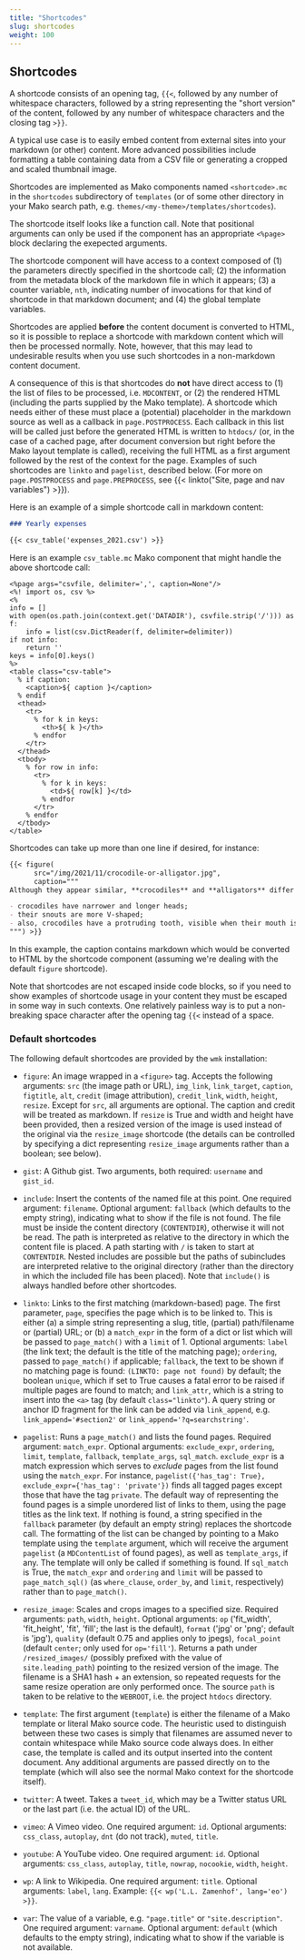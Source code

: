 ```yaml
---
title: "Shortcodes"
slug: shortcodes
weight: 100
---
```



## Shortcodes

A shortcode consists of an opening tag, `{{<`, followed by any number of
whitespace characters, followed by a string representing the "short version" of
the content, followed by any number of whitespace characters and the closing tag
`>}}`.

A typical use case is to easily embed content from external sites into your
markdown (or other) content. More advanced possibilities include formatting a
table containing data from a CSV file or generating a cropped and scaled
thumbnail image.

Shortcodes are implemented as Mako components named `<shortcode>.mc` in the
`shortcodes` subdirectory of `templates` (or of some other directory in your
Mako search path, e.g. `themes/<my-theme>/templates/shortcodes`).

The shortcode itself looks like a function call. Note that positional
arguments can only be used if the component has an appropriate `<%page>`
block declaring the exepected arguments.

The shortcode component will have access to a context composed of (1) the
parameters directly specified in the shortcode call; (2) the information from
the metadata block of the markdown file in which it appears; (3) a counter
variable, `nth`, indicating number of invocations for that kind of shortcode in
that markdown document; and (4) the global template variables.

Shortcodes are applied **before** the content document is converted to HTML, so
it is possible to replace a shortcode with markdown content which will then be
processed normally. Note, however, that this may lead to undesirable results
when you use such shortcodes in a non-markdown content document.

A consequence of this is that shortcodes do **not** have direct access to (1)
the list of files to be processed, i.e. `MDCONTENT`, or (2) the rendered HTML
(including the parts supplied by the Mako template). A shortcode which needs
either of these must place a (potential) placeholder in the markdown source as
well as a callback in `page.POSTPROCESS`. Each callback in this list will be
called just before the generated HTML is written to `htdocs/` (or, in the case
of a cached page, after document conversion but right before the Mako layout
template is called), receiving the full HTML as a first argument followed by the
rest of the context for the page.  Examples of such shortcodes are `linkto` and
`pagelist`, described below.  (For more on `page.POSTPROCESS` and
`page.PREPROCESS`, see {{< linkto("Site, page and nav variables") >}}).

Here is an example of a simple shortcode call in markdown content:

```markdown
### Yearly expenses

{{< csv_table('expenses_2021.csv') >}}
```

Here is an example `csv_table.mc` Mako component that might handle the above
shortcode call:

```mako
<%page args="csvfile, delimiter=',', caption=None"/>
<%! import os, csv %>
<%
info = []
with open(os.path.join(context.get('DATADIR'), csvfile.strip('/'))) as f:
    info = list(csv.DictReader(f, delimiter=delimiter))
if not info:
    return ''
keys = info[0].keys()
%>
<table class="csv-table">
  % if caption:
    <caption>${ caption }</caption>
  % endif
  <thead>
    <tr>
      % for k in keys:
        <th>${ k }</th>
      % endfor
    </tr>
  </thead>
  <tbody>
    % for row in info:
      <tr>
        % for k in keys:
          <td>${ row[k] }</td>
        % endfor
      </tr>
    % endfor
  </tbody>
</table>
```

Shortcodes can take up more than one line if desired, for instance:

```markdown
{{< figure(
      src="/img/2021/11/crocodile-or-alligator.jpg",
      caption="""
Although they appear similar, **crocodiles** and **alligators** differ in easy-to-spot ways:

- crocodiles have narrower and longer heads;
- their snouts are more V-shaped;
- also, crocodiles have a protruding tooth, visible when their mouth is closed.
""") >}}
```

In this example, the caption contains markdown which would be converted to HTML
by the shortcode component (assuming we're dealing with the default `figure`
shortcode).

Note that shortcodes are not escaped inside code blocks, so if you need to show
examples of shortcode usage in your content they must be escaped in some way in
such contexts.  One relatively painless way is to put a non-breaking space
character after the opening tag `{{<` instead of a space.

### Default shortcodes

The following default shortcodes are provided by the `wmk` installation:

- `figure`: An image wrapped in a `<figure>` tag. Accepts the following
  arguments: `src` (the image path or URL), `img_link`, `link_target`,
  `caption`, `figtitle`, `alt`, `credit` (image attribution), `credit_link`,
  `width`, `height`, `resize`.  Except for `src`, all arguments are optional.
  The caption and credit will be treated as markdown. If `resize` is True and
  width and height have been provided, then a resized version of the image is
  used instead of the original via the `resize_image` shortcode (the details can
  be controlled by specifying a dict representing `resize_image` arguments
  rather than a boolean; see below).

- `gist`: A Github gist. Two arguments, both required: `username` and `gist_id`.

- `include`: Insert the contents of the named file at this point.
  One required argument: `filename`. Optional argument: `fallback` (which
  defaults to the empty string), indicating what to show if the file is not
  found. The file must be inside the content directory (`CONTENTDIR`), otherwise
  it will not be read. The path is interpreted as relative to the directory in
  which the content file is placed. A path starting with `/` is taken to start
  at `CONTENTDIR`.  Nested includes are possible but the paths of subincludes
  are interpreted relative to the original directory (rather than the directory
  in which the included file has been placed). Note that `include()` is always
  handled before other shortcodes.

- `linkto`: Links to the first matching (markdown-based) page. The first
  parameter, `page`, specifies the page which is to be linked to. This is either
  (a) a simple string representing a slug, title, (partial) path/filename or
  (partial) URL; or (b) a `match_expr` in the form of a dict or list which will
  be passed to `page_match()` with a `limit` of 1. Optional arguments: `label`
  (the link text; the default is the title of the matching page); `ordering`,
  passed to `page_match()` if applicable; `fallback`, the text to be shown if
  no matching page is found: `(LINKTO: page not found)` by default; the
  boolean `unique`, which if set to True causes a fatal error to be raised if
  multiple pages are found to match; and `link_attr`, which is a string to
  insert into the `<a>` tag (by default `class="linkto"`). A query string or
  anchor ID fragment for the link can be added via `link_append`, e.g.
  `link_append='#section2'` or `link_append='?q=searchstring'`.

- `pagelist`: Runs a `page_match()` and lists the found pages. Required argument:
  `match_expr`. Optional arguments: `exclude_expr`, `ordering`, `limit`,
  `template`, `fallback`, `template_args`, `sql_match`. `exclude_expr` is a
  match expression which serves to *exclude* pages from the list found using the
  `match_expr`.  For instance, `pagelist({'has_tag': True},
  exclude_expr={'has_tag': 'private'})` finds all tagged pages except those that
  have the tag `private`.  The default way of representing the found pages is a
  simple unordered list of links to them, using the page titles as the link
  text. If nothing is found, a string specified in the `fallback` parameter (by
  default an empty string) replaces the shortcode call. The formatting of the
  list can be changed by pointing to a Mako template using the `template`
  argument, which will receive the argument `pagelist` (a `MDContentList` of
  found pages), as well as `template_args`, if any. The template will only be
  called if something is found. If `sql_match` is True, the `match_expr` and
  `ordering` and `limit` will be passed to `page_match_sql()` (as
  `where_clause`, `order_by`, and `limit`, respectively) rather than to
  `page_match()`.
- `resize_image`: Scales and crops images to a specified size. Required
  arguments: `path`, `width`, `height`. Optional arguments: `op` ('fit_width',
  'fit_height', 'fit', 'fill'; the last is the default), `format` ('jpg' or
  'png'; default is 'jpg'), `quality` (default 0.75 and applies only to jpegs),
  `focal_point` (default `center`; only used for `op='fill'`).
  Returns a path under `/resized_images/` (possibly prefixed with the value of
  `site.leading_path`) pointing to the resized version of the image.  The
  filename is a SHA1 hash + an extension, so repeated requests for the same
  resize operation are only performed once.  The source `path` is taken to be
  relative to the `WEBROOT`, i.e. the project `htdocs` directory.

- `template`: The first argument (`template`) is either the filename of a Mako
  template or literal Mako source code. The heuristic used to distinguish
  between these two cases is simply that filenames are assumed never to contain
  whitespace while Mako source code always does. In either case, the template
  is called and its output inserted into the content document. Any additional
  arguments are passed directly on to the template (which will also see the
  normal Mako context for the shortcode itself).

- `twitter`: A tweet. Takes a `tweet_id`, which may be a Twitter status URL or
  the last part (i.e. the actual ID) of the URL.

- `vimeo`: A Vimeo video. One required argument: `id`. Optional arguments:
  `css_class`, `autoplay`, `dnt` (do not track), `muted`, `title`.

- `youtube`: A YouTube video. One required argument: `id`. Optional arguments:
  `css_class`, `autoplay`, `title`, `nowrap`, `nocookie`, `width`, `height`.

- `wp`: A link to Wikipedia. One required argument: `title`. Optional arguments:
  `label`, `lang`. Example: `{{< wp('L.L. Zamenhof', lang='eo') >}}`.

- `var`: The value of a variable, e.g. `"page.title"` or `"site.description"`.
  One required argument: `varname`. Optional argument: `default` (which defaults
  to the empty string), indicating what to show if the variable is not available.

